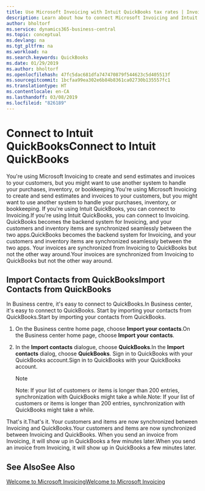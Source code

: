 ```yaml
---
title: Use Microsoft Invoicing with Intuit QuickBooks tax rates | Invoicing
description: Learn about how to connect Microsoft Invoicing and Intuit QuickBooks.
author: bholtorf
ms.service: dynamics365-business-central
ms.topic: conceptual
ms.devlang: na
ms.tgt_pltfrm: na
ms.workload: na
ms.search.keywords: QuickBooks
ms.date: 01/29/2019
ms.author: bholtorf
ms.openlocfilehash: 47fc5dac681dfa747470879f544623c5d405513f
ms.sourcegitcommit: 1bcfaa99ea302e6b84b8361ca02730b135557fc1
ms.translationtype: HT
ms.contentlocale: en-CA
ms.lasthandoff: 03/08/2019
ms.locfileid: "826189"
---
```

# <a name="connect-to-intuit-quickbooks"></a><span data-ttu-id="3fd41-103">Connect to Intuit QuickBooks</span><span class="sxs-lookup"><span data-stu-id="3fd41-103">Connect to Intuit QuickBooks</span></span>
<span data-ttu-id="3fd41-104">You're using Microsoft Invoicing to create and send estimates and invoices to your customers, but you might want to use another system to handle your purchases, inventory, or bookkeeping.</span><span class="sxs-lookup"><span data-stu-id="3fd41-104">You're using Microsoft Invoicing to create and send estimates and invoices to your customers, but you might want to use another system to handle your purchases, inventory, or bookkeeping.</span></span> <span data-ttu-id="3fd41-105">If you're using Intuit QuickBooks, you can connect to Invoicing.</span><span class="sxs-lookup"><span data-stu-id="3fd41-105">If you're using Intuit QuickBooks, you can connect to Invoicing.</span></span> <span data-ttu-id="3fd41-106">QuickBooks becomes the backend system for Invoicing, and your customers and inventory items are synchronized seamlessly between the two apps.</span><span class="sxs-lookup"><span data-stu-id="3fd41-106">QuickBooks becomes the backend system for Invoicing, and your customers and inventory items are synchronized seamlessly between the two apps.</span></span> <span data-ttu-id="3fd41-107">Your invoices are synchronized from Invoicing to QuickBooks but not the other way around.</span><span class="sxs-lookup"><span data-stu-id="3fd41-107">Your invoices are synchronized from Invoicing to QuickBooks but not the other way around.</span></span>

## <a name="import-contacts-from-quickbooks"></a><span data-ttu-id="3fd41-108">Import Contacts from QuickBooks</span><span class="sxs-lookup"><span data-stu-id="3fd41-108">Import Contacts from QuickBooks</span></span>
<span data-ttu-id="3fd41-109">In Business centre, it's easy to connect to QuickBooks.</span><span class="sxs-lookup"><span data-stu-id="3fd41-109">In Business center, it's easy to connect to QuickBooks.</span></span> <span data-ttu-id="3fd41-110">Start by importing your contacts from QuickBooks.</span><span class="sxs-lookup"><span data-stu-id="3fd41-110">Start by importing your contacts from QuickBooks.</span></span>

1. <span data-ttu-id="3fd41-111">On the Business centre home page, choose **Import your contacts**.</span><span class="sxs-lookup"><span data-stu-id="3fd41-111">On the Business center home page, choose **Import your contacts**.</span></span>
2. <span data-ttu-id="3fd41-112">In the **Import contacts** dialogue, choose **QuickBooks**.</span><span class="sxs-lookup"><span data-stu-id="3fd41-112">In the **Import contacts** dialog, choose **QuickBooks**.</span></span> <span data-ttu-id="3fd41-113">Sign in to QuickBooks with your QuickBooks account.</span><span class="sxs-lookup"><span data-stu-id="3fd41-113">Sign in to QuickBooks with your QuickBooks account.</span></span>

    > [!Note]
    > <span data-ttu-id="3fd41-114">Note: If your list of customers or items is longer than 200 entries, synchronization with QuickBooks might take a while.</span><span class="sxs-lookup"><span data-stu-id="3fd41-114">Note: If your list of customers or items is longer than 200 entries, synchronization with QuickBooks might take a while.</span></span>

<span data-ttu-id="3fd41-115">That's it.</span><span class="sxs-lookup"><span data-stu-id="3fd41-115">That's it.</span></span> <span data-ttu-id="3fd41-116">Your customers and items are now synchronized between Invoicing and QuickBooks.</span><span class="sxs-lookup"><span data-stu-id="3fd41-116">Your customers and items are now synchronized between Invoicing and QuickBooks.</span></span> <span data-ttu-id="3fd41-117">When you send an invoice from Invoicing, it will show up in QuickBooks a few minutes later.</span><span class="sxs-lookup"><span data-stu-id="3fd41-117">When you send an invoice from Invoicing, it will show up in QuickBooks a few minutes later.</span></span>

## <a name="see-also"></a><span data-ttu-id="3fd41-118">See Also</span><span class="sxs-lookup"><span data-stu-id="3fd41-118">See Also</span></span>
[<span data-ttu-id="3fd41-119">Welcome to Microsoft Invoicing</span><span class="sxs-lookup"><span data-stu-id="3fd41-119">Welcome to Microsoft Invoicing</span></span>](index.md)